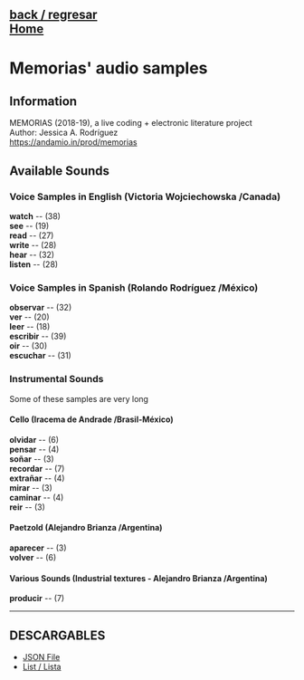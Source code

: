 [back / regresar](../README.md)  
[Home](../../README.md)  
------------------------------------------------------------------------------- 

# Memorias' audio samples

## Information <br/>

MEMORIAS (2018-19), a live coding + electronic literature project <br/>
Author: Jessica A. Rodríguez <br/>
https://andamio.in/prod/memorias <br/>

## Available Sounds <br/>

### Voice Samples in English (Victoria Wojciechowska /Canada) <br/>
__watch__ -- (38) <br/>
__see__ -- (19) <br/>
__read__ -- (27) <br/>
__write__ -- (28) <br/>
__hear__ -- (32) <br/>
__listen__ -- (28) <br/>

### Voice Samples in Spanish (Rolando Rodríguez /México) <br/>
__observar__ -- (32) <br/>
__ver__ -- (20) <br/>
__leer__ -- (18) <br/>
__escribir__ -- (39) <br/>
__oir__ -- (30) <br/>
__escuchar__ -- (31) <br/>

### Instrumental Sounds <br/>
Some of these samples are very long <br/>

#### Cello (Iracema de Andrade /Brasil-México) <br/>
__olvidar__ -- (6) <br/>
__pensar__ -- (4) <br/>
__soñar__ -- (3) <br/>
__recordar__ -- (7) <br/>
__extrañar__ -- (4) <br/>
__mirar__ -- (3) <br/>
__caminar__ -- (4) <br/>
__reir__ -- (3) <br/>

#### Paetzold (Alejandro Brianza /Argentina) <br/>
__aparecer__ -- (3) <br/>
__volver__ -- (6) <br/>

#### Various Sounds (Industrial textures - Alejandro Brianza /Argentina) <br/>
__producir__ -- (7) <br/>

-------------------------------------------------------------------------------
## DESCARGABLES
+ [JSON File](memorias.json)
+ [List / Lista](MEMORIAS_audioSamples.pdf) 
